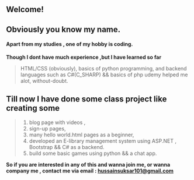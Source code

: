 ## Welcome!

## Obviously you know my name. 
#### Apart from my studies , one of my hobby is coding. 
**Though I dont have much experience ,but I  have learned so far**
> HTML/CSS (obviously),
> basics of python programming, 
> and backend languages such as C#(C_SHARP) && basics of php udemy helped me alot, without-doubt.

## Till now I have done some class project like creating some
> 1) blog page with videos ,
> 2) sign-up pages,
> 3) many hello world.html pages as a beginner,
> 4) developed an E-library management system using ASP.NET , Bootstrap && C# as a backend.
> 5) build some basic games using python && a chat app.

**So if you are interested in any of this and wanna join me, or wanna company me , contact me via email : hussainsuksar101@gmail.com**



